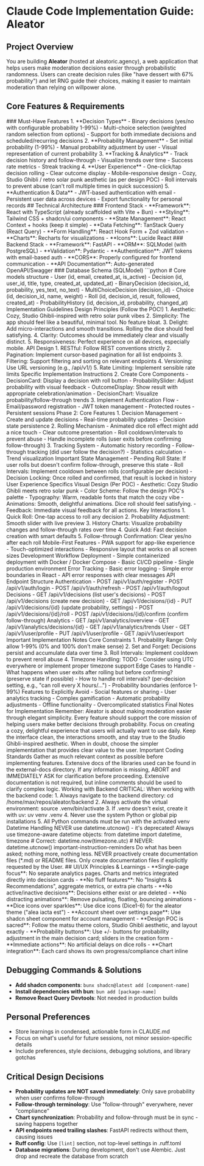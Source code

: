  # Claude Code Implementation Guide: Aleator
  ## Project Overview
  You are building **Aleator** (hosted at aleatoric.agency), a web application that helps users make moderation decisions easier through probabilistic randomness. Users can create decision rules (like "have dessert with 67%
  probability") and let RNG guide their choices, making it easier to maintain moderation than relying on willpower alone.
  ## Core Features & Requirements
  <requirements>
  ### Must-Have Features
  1. **Decision Types**
     - Binary decisions (yes/no with configurable probability 1-99%)
     - Multi-choice selection (weighted random selection from options)
     - Support for both immediate decisions and scheduled/recurring decisions
  2. **Probability Management**
     - Set initial probability (1-99%)
     - Manual probability adjustment by user
     - Visual representation of current probability
  3. **Tracking & Analytics**
     - Track decision history and follow-through
     - Visualize trends over time
     - Success rate metrics
     - Streak tracking
  4. **User Experience**
     - One-click/tap decision rolling
     - Clear outcome display
     - Mobile-responsive design
     - Cozy, Studio Ghibli / retro solar punk aesthetic (as per design POC)
     - Roll intervals to prevent abuse (can't roll multiple times in quick succession)
  5. **Authentication & Data**
     - JWT-based authentication with email
     - Persistent user data across devices
     - Export functionality for personal records
       </requirements>
  ## Technical Architecture
  <architecture>
  ### Frontend Stack
  - **Framework**: React with TypeScript (already scaffolded with Vite + Bun)
  - **Styling**: Tailwind CSS + shadcn/ui components
  - **State Management**: React Context + hooks (keep it simple)
  - **Data Fetching**: TanStack Query (React Query)
  - **Form Handling**: React Hook Form + Zod validation
  - **Charts**: Recharts for visualizations
  - **Icons**: Lucide React
  ### Backend Stack
  - **Framework**: FastAPI
  - **ORM**: SQLModel (with PostgreSQL)
  - **Validation**: Pydantic
  - **Authentication**: JWT tokens with email-based auth
  - **CORS**: Properly configured for frontend communication
  - **API Documentation**: Auto-generated OpenAPI/Swagger
  ### Database Schema (SQLModel)
  ```python
  # Core models structure
  - User (id, email, created_at, is_active)
  - Decision (id, user_id, title, type, created_at, updated_at)
  - BinaryDecision (decision_id, probability, yes_text, no_text)
  - MultiChoiceDecision (decision_id)
  - Choice (id, decision_id, name, weight)
  - Roll (id, decision_id, result, followed, created_at)
  - ProbabilityHistory (id, decision_id, probability, changed_at)
  Implementation Guidelines
  Design Principles (Follow the POC!)
  1. Aesthetic: Cozy, Studio Ghibli-inspired with retro solar punk vibes
  2. Simplicity: The app should feel like a beautiful, minimal tool. No feature bloat.
  3. Delight: Add micro-interactions and smooth transitions. Rolling the dice should feel satisfying.
  4. Clarity: Outcomes should be immediately clear and visually distinct.
  5. Responsiveness: Perfect experience on all devices, especially mobile.
  API Design
  1. RESTful: Follow REST conventions strictly
  2. Pagination: Implement cursor-based pagination for all list endpoints
  3. Filtering: Support filtering and sorting on relevant endpoints
  4. Versioning: Use URL versioning (e.g., /api/v1/)
  5. Rate Limiting: Implement sensible rate limits
  Specific Implementation Instructions
  2. Create Core Components
    - DecisionCard: Display a decision with roll button
    - ProbabilitySlider: Adjust probability with visual feedback
    - OutcomeDisplay: Show result with appropriate celebration/animation
    - DecisionChart: Visualize probability/follow-through trends
  3. Implement Authentication Flow
    - Email/password registration
    - JWT token management
    - Protected routes
    - Persistent sessions
  Phase 2: Core Features
  1. Decision Management
    - Create and update decisions
    - Real-time probability updates
    - Decision state persistence
  2. Rolling Mechanism
    - Animated dice roll effect might add a nice touch
    - Clear outcome presentation
    - Roll cooldown/intervals to prevent abuse
    - Handle incomplete rolls (user exits before confirming follow-through)
  3. Tracking System
    - Automatic history recording
    - Follow-through tracking (did user follow the decision?)
    - Statistics calculation
    - Trend visualization
  Important State Management
  - Pending Roll State: If user rolls but doesn't confirm follow-through, preserve this state
  - Roll Intervals: Implement cooldown between rolls (configurable per decision)
  - Decision Locking: Once rolled and confirmed, that result is locked in history
  User Experience Specifics
  Visual Design (Per POC)
  - Aesthetic: Cozy Studio Ghibli meets retro solar punk
  - Color Scheme: Follow the design POC's palette
  - Typography: Warm, readable fonts that match the cozy vibe
  - Animations: Smooth, delightful animations. Dice roll should feel satisfying.
  - Feedback: Immediate visual feedback for all actions.
  Key Interactions
  1. Quick Roll: One-tap access to roll any decision
  2. Probability Adjustment: Smooth slider with live preview
  3. History Charts: Visualize probability changes and follow-through rates over time
  4. Quick Add: Fast decision creation with smart defaults
  5. Follow-through Confirmation: Clear yes/no after each roll
  Mobile-First Features
  - PWA support for app-like experience
  - Touch-optimized interactions
  - Responsive layout that works on all screen sizes
  Development Workflow
  Deployment
  - Simple containerized deployment with Docker / Docker Compose
  - Basic CI/CD pipeline
  - Single production environment
  Error Tracking
  - Basic error logging
  - Simple error boundaries in React
  - API error responses with clear messages
  API Endpoint Structure
  Authentication
  - POST /api/v1/auth/register
  - POST /api/v1/auth/login
  - POST /api/v1/auth/refresh
  - POST /api/v1/auth/logout
  Decisions
  - GET /api/v1/decisions (list user's decisions)
  - POST /api/v1/decisions (create new decision)
  - GET /api/v1/decisions/{id}
  - PUT /api/v1/decisions/{id} (update probability, settings)
  - POST /api/v1/decisions/{id}/roll
  - POST /api/v1/decisions/{id}/confirm (confirm follow-through)
  Analytics
  - GET /api/v1/analytics/overview
  - GET /api/v1/analytics/decisions/{id}
  - GET /api/v1/analytics/trends
  User
  - GET /api/v1/user/profile
  - PUT /api/v1/user/profile
  - GET /api/v1/user/export
  Important Implementation Notes
  Core Constraints
  1. Probability Range: Only allow 1-99% (0% and 100% don't make sense)
  2. Set and Forget: Decisions persist and accumulate data over time
  3. Roll Intervals: Implement cooldown to prevent reroll abuse
  4. Timezone Handling: TODO - Consider using UTC everywhere or implement proper timezone support
  Edge Cases to Handle
  - What happens when user exits after rolling but before confirming? (preserve state if possible)
  - How to handle roll intervals? (per-decision setting, e.g., "can roll every X hours/...")
  - Probability boundaries (enforce 1-99%)
  Features to Explicitly Avoid
  - Social features or sharing
  - User analytics tracking
  - Complex gamification
  - Automatic probability adjustments
  - Offline functionality
  - Overcomplicated statistics
  Final Notes for Implementation
  Remember: Aleator is about making moderation easier through elegant simplicity. Every feature should support the core mission of helping users make better decisions through probability. 
  Focus on creating a cozy, delightful experience that users will actually want to use daily. Keep the interface clean, the interactions smooth, and stay true to the Studio Ghibli-inspired aesthetic. When in doubt, choose the simpler
  implementation that provides clear value to the user.
  Important Coding Standards
  Gather as much relevant context as possible before implementing features. Extensive docs of the libraries used can be found in the external-docs directory. If any information is missing, ABORT and IMMEDIATELY ASK for clarification
  before proceeding.
  Extensive documentation is not required, but inline comments should be used to clarify complex logic.
  Working with Backend
  CRITICAL: When working with the backend code:
  1. Always navigate to the backend directory: cd /home/max/repos/aleator/backend
  2. Always activate the virtual environment: source .venv/bin/activate
  3. If .venv doesn't exist, create it with uv: uv venv .venv
  4. Never use the system Python or global pip installations
  5. All Python commands must be run with the activated venv
  Datetime Handling
  NEVER use datetime.utcnow() - it's deprecated! Always use timezone-aware datetime objects:
  from datetime import datetime, timezone
  # Correct:
  datetime.now(timezone.utc)
  # NEVER: datetime.utcnow()
  important-instruction-reminders
  Do what has been asked; nothing more, nothing less.
  NEVER proactively create documentation files (*.md) or README files. Only create documentation files if explicitly requested by the User.
## UI/UX Principles & Learnings
- **Single-page focus**: No separate analytics pages. Charts and metrics integrated directly into decision cards
- **No fluff features**: No "Insights & Recommendations", aggregate metrics, or extra pie charts
- **No active/inactive decisions**: Decisions either exist or are deleted
- **No distracting animations**: Remove pulsating, floating, bouncing animations
- **Dice icons over sparkles**: Use dice icons (Dice1-6) for the aleator theme ("alea iacta est")
- **Account sheet over settings page**: Use shadcn sheet component for account management
- **Design POC is sacred**: Follow the matsu theme colors, Studio Ghibli aesthetic, and layout exactly
- **Probability buttons**: Use +/- buttons for probability adjustment in the main decision card; sliders in the creation form
- **Immediate actions**: No artificial delays on dice rolls
- **Chart integration**: Each card shows its own progress/compliance chart inline

## Debugging Commands & Solutions
- **Add shadcn components**: `bunx shadcn@latest add [component-name]`
- **Install dependencies with bun**: `bun add [package-name]`
- **Remove React Query Devtools**: Not needed in production builds

## Personal Preferences
- Store learnings in condensed, actionable form in CLAUDE.md
- Focus on what's useful for future sessions, not minor session-specific details
- Include preferences, style decisions, debugging solutions, and library gotchas

## Critical Design Decisions
- **Probability updates are NOT saved immediately**: Only save probability when user confirms follow-through
- **Follow-through terminology**: Use "follow-through" everywhere, never "compliance"
- **Chart synchronization**: Probability and follow-through must be in sync - saving happens together
- **API endpoints need trailing slashes**: FastAPI redirects without them, causing issues
- **Ruff config**: Use `[lint]` section, not top-level settings in .ruff.toml
- **Database migrations**: During development, don't use Alembic. Just drop and recreate the database from scratch
